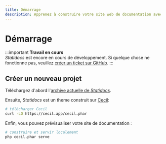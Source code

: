 ```yaml
---
title: Démarrage
description: Apprenez à construire votre site web de documentation avec Statidocs, propulsé par Cecil.
---
```

# Démarrage

:::important
**Travail en cours**  
_Statidocs_ est encore en cours de développement. Si quelque chose ne fonctionne pas, veuillez [créer un ticket sur GitHub](https://github.com/Cecilapp/statidocs/issues/new/choose).
:::

## Créer un nouveau projet

Téléchargez d'abord l'[archive actuelle de _Statidocs_](https://codeload.github.com/Cecilapp/statidocs/zip/refs/heads/main).

Ensuite, _Statidocs_ est un theme construit sur [Cecil](https://cecil.app):

```bash
# télécharger Cecil
curl -LO https://cecil.app/cecil.phar
```

Enfin, vous pouvez prévisualiser votre site de documentation :

```bash
# construire et servir localement
php cecil.phar serve
```
